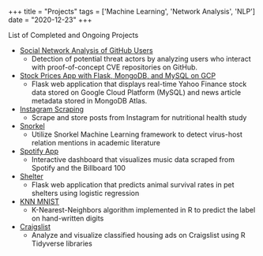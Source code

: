 +++
title = "Projects"
tags = ['Machine Learning', 'Network Analysis', 'NLP']
date = "2020-12-23"
+++

List of Completed and Ongoing Projects
<!-- * [Open Source Development](https://github.com/) (**Ongoing**)
    * Involvement in Open Source projects
-->
* [Social Network Analysis of GitHub Users](https://github.com/github-cve-social-graph/network_graphs)
    * Detection of potential threat actors by analyzing users who interact with proof-of-concept CVE repositories on GitHub.
* [Stock Prices App with Flask, MongoDB, and MySQL on GCP](/stocks)
    * Flask web application that displays real-time Yahoo Finance stock data stored on Google Cloud Platform (MySQL) and news article metadata stored in MongoDB Atlas.
* [Instagram Scraping](/instagram)
    * Scrape and store posts from Instagram for nutritional health study
* [Snorkel](/snorkel)
    * Utilize Snorkel Machine Learning framework to detect virus-host relation mentions in academic literature
* [Spotify App](/songs-app)
    * Interactive dashboard that visualizes music data scraped from Spotify and the Billboard 100
* [Shelter](/shelter)
    * Flask web application that predicts animal survival rates in pet shelters using logistic regression 
* [KNN MNIST](/knn-mnist)
    * K-Nearest-Neighbors algorithm implemented in R to predict the label on hand-written digits
* [Craigslist](/craigslist)
    * Analyze and visualize classified housing ads on Craigslist using R Tidyverse libraries